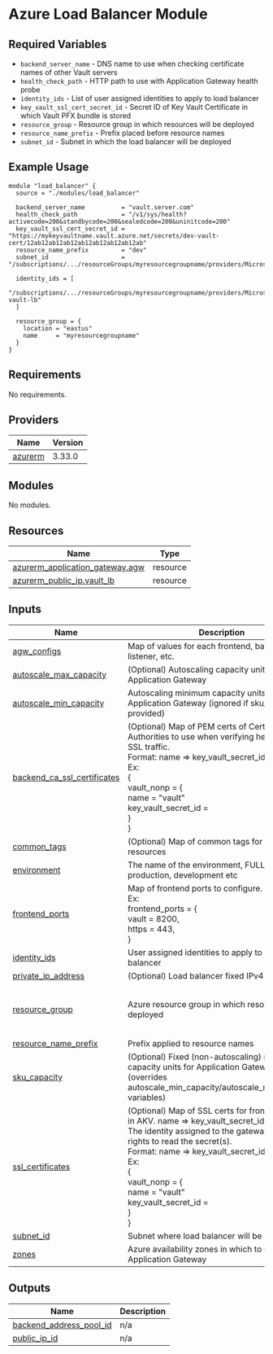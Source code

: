 # Azure Load Balancer Module

## Required Variables

* `backend_server_name` - DNS name to use when checking certificate names of other Vault servers
* `health_check_path` - HTTP path to use with Application Gateway health probe
* `identity_ids` - List of user assigned identities to apply to load balancer
* `key_vault_ssl_cert_secret_id` - Secret ID of Key Vault Certificate in which Vault PFX bundle is stored
* `resource_group` - Resource group in which resources will be deployed
* `resource_name_prefix` - Prefix placed before resource names
* `subnet_id` - Subnet in which the load balancer will be deployed

## Example Usage

```hcl
module "load_balancer" {
  source = "./modules/load_balancer"

  backend_server_name          = "vault.server.com"
  health_check_path            = "/v1/sys/health?activecode=200&standbycode=200&sealedcode=200&uninitcode=200"
  key_vault_ssl_cert_secret_id = "https://mykeyvaultname.vault.azure.net/secrets/dev-vault-cert/12ab12ab12ab12ab12ab12ab12ab12ab"
  resource_name_prefix         = "dev"
  subnet_id                    = "/subscriptions/.../resourceGroups/myresourcegroupname/providers/Microsoft.Network/virtualNetworks/myvnetname/subnets/mylbsubnetname"

  identity_ids = [
    "/subscriptions/.../resourceGroups/myresourcegroupname/providers/Microsoft.ManagedIdentity/userAssignedIdentities/dev-vault-lb"
  ]

  resource_group = {
    location = "eastus"
    name     = "myresourcegroupname"
  }
}
```

<!-- BEGIN_TF_DOCS -->
## Requirements

No requirements.

## Providers

| Name | Version |
|------|---------|
| <a name="provider_azurerm"></a> [azurerm](#provider\_azurerm) | 3.33.0 |

## Modules

No modules.

## Resources

| Name | Type |
|------|------|
| [azurerm_application_gateway.agw](https://registry.terraform.io/providers/hashicorp/azurerm/latest/docs/resources/application_gateway) | resource |
| [azurerm_public_ip.vault_lb](https://registry.terraform.io/providers/hashicorp/azurerm/latest/docs/resources/public_ip) | resource |

## Inputs

| Name | Description | Type | Default | Required |
|------|-------------|------|---------|:--------:|
| <a name="input_agw_configs"></a> [agw\_configs](#input\_agw\_configs) | Map of values for each frontend, backend, listener, etc. | `any` | n/a | yes |
| <a name="input_autoscale_max_capacity"></a> [autoscale\_max\_capacity](#input\_autoscale\_max\_capacity) | (Optional) Autoscaling capacity unit cap for Application Gateway | `number` | `null` | no |
| <a name="input_autoscale_min_capacity"></a> [autoscale\_min\_capacity](#input\_autoscale\_min\_capacity) | Autoscaling minimum capacity units for Application Gateway (ignored if sku\_capacity is provided) | `number` | `0` | no |
| <a name="input_backend_ca_ssl_certificates"></a> [backend\_ca\_ssl\_certificates](#input\_backend\_ca\_ssl\_certificates) | (Optional) Map of PEM certs of Certificate Authorities to use when verifying health probe SSL traffic.<br>Format: name => key\_vault\_secret\_id<br>Ex:<br>{<br>  vault\_nonp = {<br>    name = "vault"<br>    key\_vault\_secret\_id = <id of secret in keyvault><br>  }<br>} | `any` | `{}` | no |
| <a name="input_common_tags"></a> [common\_tags](#input\_common\_tags) | (Optional) Map of common tags for all taggable resources | `map(string)` | `{}` | no |
| <a name="input_environment"></a> [environment](#input\_environment) | The name of the environment, FULL name, i.e. production, development etc | `string` | n/a | yes |
| <a name="input_frontend_ports"></a> [frontend\_ports](#input\_frontend\_ports) | Map of frontend ports to configure.<br>Ex:<br>frontend\_ports = {<br>  vault = 8200,<br>  https = 443,<br>} | `map(string)` | n/a | yes |
| <a name="input_identity_ids"></a> [identity\_ids](#input\_identity\_ids) | User assigned identities to apply to load balancer | `list(string)` | n/a | yes |
| <a name="input_private_ip_address"></a> [private\_ip\_address](#input\_private\_ip\_address) | (Optional) Load balancer fixed IPv4 address | `string` | `null` | no |
| <a name="input_resource_group"></a> [resource\_group](#input\_resource\_group) | Azure resource group in which resources will be deployed | <pre>object({<br>    location = string<br>    name     = string<br>  })</pre> | n/a | yes |
| <a name="input_resource_name_prefix"></a> [resource\_name\_prefix](#input\_resource\_name\_prefix) | Prefix applied to resource names | `string` | n/a | yes |
| <a name="input_sku_capacity"></a> [sku\_capacity](#input\_sku\_capacity) | (Optional) Fixed (non-autoscaling) number of capacity units for Application Gateway (overrides autoscale\_min\_capacity/autoscale\_max\_capacity variables) | `number` | `null` | no |
| <a name="input_ssl_certificates"></a> [ssl\_certificates](#input\_ssl\_certificates) | (Optional) Map of SSL certs for frontend, stored in AKV. name => key\_vault\_secret\_id<br>The identity assigned to the gateway must have rights to read the secret(s).<br>Format: name => key\_vault\_secret\_id<br>Ex:<br>{<br>  vault\_nonp = {<br>    name = "vault"<br>    key\_vault\_secret\_id = <id of secret in keyvault><br>  }<br>} | `any` | `{}` | no |
| <a name="input_subnet_id"></a> [subnet\_id](#input\_subnet\_id) | Subnet where load balancer will be deployed | `string` | n/a | yes |
| <a name="input_zones"></a> [zones](#input\_zones) | Azure availability zones in which to deploy the Application Gateway | `list(string)` | `null` | no |

## Outputs

| Name | Description |
|------|-------------|
| <a name="output_backend_address_pool_id"></a> [backend\_address\_pool\_id](#output\_backend\_address\_pool\_id) | n/a |
| <a name="output_public_ip_id"></a> [public\_ip\_id](#output\_public\_ip\_id) | n/a |
<!-- END_TF_DOCS -->
